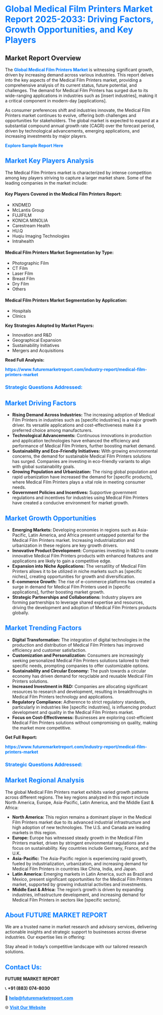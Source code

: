 <h1 style="color: #007BFF;">Global Medical Film Printers Market Report 2025-2033: Driving Factors, Growth Opportunities, and Key Players</h1>

<section id="overview">
<h2>Market Report Overview</h2>
<p>The <a href="https://www.futuremarketreport.com/industry-report/medical-film-printers-market" style="color: #007BFF; text-decoration: none;"><strong>Global Medical Film Printers Market</strong></a> is witnessing significant growth, driven by increasing demand across various industries. This report delves into the key aspects of the Medical Film Printers market, providing a comprehensive analysis of its current status, future potential, and challenges. The demand for Medical Film Printers has surged due to its wide-ranging applications in industries such as [insert industries], making it a critical component in modern-day [applications].</p>
<p>As consumer preferences shift and industries innovate, the Medical Film Printers market continues to evolve, offering both challenges and opportunities for stakeholders. The global market is expected to expand at a substantial compound annual growth rate (CAGR) over the forecast period, driven by technological advancements, emerging applications, and increasing investments by major players.</p>
</section>

<section id="overview">
<p><a href="https://www.futuremarketreport.com/request-sample/reportId=64754" style="color: #007BFF; text-decoration: none;"><strong>Explore Sample Report Here</strong></a></p>
</section>

<section id="key-players">
<h2 style="color: #007BFF;">Market Key Players Analysis</h2>
<p>The Medical Film Printers market is characterized by intense competition among key players striving to capture a larger market share. Some of the leading companies in the market include:</p>
<h4>Key Players Covered in the Medical Film Printers Report:</h4>
<ul><li>KNDMED</li><li>McLantis Group</li><li>FUJIFILM</li><li>KONICA MINOLIA</li><li>Carestream Health</li><li>HU.Q</li><li>Huqiu Imaging Technologies</li><li>Intrahealth</li></ul>
<h4>Medical Film Printers Market Segmentation by Type:</h4>
<ul><li>Photographic Film</li><li>CT Film</li><li>Laser Film</li><li>Breast Film</li><li>Dry Film</li><li>Others</li></ul>

<h4>Medical Film Printers Market Segmentation by Application:</h4>
<ul><li>Hospitals</li><li>Clinics</li></ul>
<p><strong>Key Strategies Adopted by Market Players:</strong></p>
<ul>
<li>Innovation and R&D</li>
<li>Geographical Expansion</li>
<li>Sustainability Initiatives</li>
<li>Mergers and Acquisitions</li>
</ul>
</section>

<section>
<p><strong>Read Full Analysis: </strong></p><a href="https://www.futuremarketreport.com/industry-report/medical-film-printers-market" style="color: #007BFF; text-decoration: none;"><strong>https://www.futuremarketreport.com/industry-report/medical-film-printers-market</strong></a>
<h3 style="color: #007BFF;">Strategic Questions Addressed:</h3>
</section>

<section id="driving-factors">
<h2 style="color: #007BFF;">Market Driving Factors</h2>
<ul>
<li><strong>Rising Demand Across Industries:</strong> The increasing adoption of Medical Film Printers in industries such as [specific industries] is a major growth driver. Its versatile applications and cost-effectiveness make it a preferred choice among manufacturers.</li>
<li><strong>Technological Advancements:</strong> Continuous innovations in production and application technologies have enhanced the efficiency and performance of Medical Film Printers, further boosting market demand.</li>
<li><strong>Sustainability and Eco-Friendly Initiatives:</strong> With growing environmental concerns, the demand for sustainable Medical Film Printers solutions has surged. Companies are investing in eco-friendly variants to align with global sustainability goals.</li>
<li><strong>Growing Population and Urbanization:</strong> The rising global population and rapid urbanization have increased the demand for [specific products], where Medical Film Printers plays a vital role in meeting consumer needs.</li>
<li><strong>Government Policies and Incentives:</strong> Supportive government regulations and incentives for industries using Medical Film Printers have created a conducive environment for market growth.</li>
</ul>
</section>

<section id="growth-opportunities">
<h2 style="color: #007BFF;">Market Growth Opportunities</h2>
<ul>
<li><strong>Emerging Markets:</strong> Developing economies in regions such as Asia-Pacific, Latin America, and Africa present untapped potential for the Medical Film Printers market. Increasing industrialization and urbanization in these regions are key growth drivers.</li>
<li><strong>Innovative Product Development:</strong> Companies investing in R&D to create innovative Medical Film Printers products with enhanced features and applications are likely to gain a competitive edge.</li>
<li><strong>Expansion into Niche Applications:</strong> The versatility of Medical Film Printers allows it to be utilized in niche markets such as [specific niches], creating opportunities for growth and diversification.</li>
<li><strong>E-commerce Growth:</strong> The rise of e-commerce platforms has created a surge in demand for Medical Film Printers used in [specific applications], further boosting market growth.</li>
<li><strong>Strategic Partnerships and Collaborations:</strong> Industry players are forming partnerships to leverage shared expertise and resources, driving the development and adoption of Medical Film Printers products globally.</li>
</ul>
</section>

<section id="trending-factors">
<h2 style="color: #007BFF;">Market Trending Factors</h2>
<ul>
<li><strong>Digital Transformation:</strong> The integration of digital technologies in the production and distribution of Medical Film Printers has improved efficiency and customer satisfaction.</li>
<li><strong>Customization and Personalization:</strong> Consumers are increasingly seeking personalized Medical Film Printers solutions tailored to their specific needs, prompting companies to offer customizable options.</li>
<li><strong>Sustainability and Circular Economy:</strong> The push towards a circular economy has driven demand for recyclable and reusable Medical Film Printers solutions.</li>
<li><strong>Increased Investment in R&D:</strong> Companies are allocating significant resources to research and development, resulting in breakthroughs in Medical Film Printers technology and applications.</li>
<li><strong>Regulatory Compliance:</strong> Adherence to strict regulatory standards, particularly in industries like [specific industries], is influencing product development and quality in the Medical Film Printers market.</li>
<li><strong>Focus on Cost-Effectiveness:</strong> Businesses are exploring cost-efficient Medical Film Printers solutions without compromising on quality, making the market more competitive.</li>
</ul>
</section>

<section>
<p><strong>Get Full Report: </strong></p><a href="https://www.futuremarketreport.com/industry-report/medical-film-printers-market" style="color: #007BFF; text-decoration: none;"><strong>https://www.futuremarketreport.com/industry-report/medical-film-printers-market</strong></a>
<h3 style="color: #007BFF;">Strategic Questions Addressed:</h3>
</section>


<section id="regional-analysis">
<h2 style="color: #007BFF;">Market Regional Analysis</h2>
<p>The global Medical Film Printers market exhibits varied growth patterns across different regions. The key regions analyzed in this report include North America, Europe, Asia-Pacific, Latin America, and the Middle East & Africa:</p>
<ul>
<li><strong>North America:</strong> This region remains a dominant player in the Medical Film Printers market due to its advanced industrial infrastructure and high adoption of new technologies. The U.S. and Canada are leading markets in this region.</li>
<li><strong>Europe:</strong> Europe has witnessed steady growth in the Medical Film Printers market, driven by stringent environmental regulations and a focus on sustainability. Key countries include Germany, France, and the U.K.</li>
<li><strong>Asia-Pacific:</strong> The Asia-Pacific region is experiencing rapid growth, fueled by industrialization, urbanization, and increasing demand for Medical Film Printers in countries like China, India, and Japan.</li>
<li><strong>Latin America:</strong> Emerging markets in Latin America, such as Brazil and Mexico, present significant opportunities for the Medical Film Printers market, supported by growing industrial activities and investments.</li>
<li><strong>Middle East & Africa:</strong> The region’s growth is driven by expanding industries, infrastructure development, and increasing demand for Medical Film Printers in sectors like [specific sectors].</li>
</ul>
</section>

<footer>
<h2 style="color: #007BFF;">About FUTURE MARKET REPORT</h2>
<p>We are a trusted name in market research and advisory services, delivering actionable insights and strategic support to businesses across diverse industries. Our expertise lies in offering:</p>

<p>Stay ahead in today’s competitive landscape with our tailored research solutions.</p>

<h2 style="color: #007BFF;">Contact Us:</h2>
<p><strong>FUTURE MARKET REPORT</strong></p>
<p>📞 <strong>+91 (883) 074-8030</strong></p>
<p>📧 <strong><a href="mailto:help@futuremarketreport.com" style="color: #007BFF;">help@futuremarketreport.com</a></strong></p>
<p>🌐 <strong><a href="https://www.futuremarketreport.com/" style="color: #007BFF;">Visit Our Website</a></strong></p>
</footer>